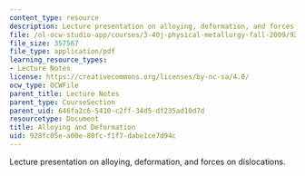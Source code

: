 ```yaml
---
content_type: resource
description: Lecture presentation on alloying, deformation, and forces on dislocations.
file: /ol-ocw-studio-app/courses/3-40j-physical-metallurgy-fall-2009/928fc05ea00e80fcf1f7dabe1ce7d94c_MIT3_40JF09_lec15.pdf
file_size: 357567
file_type: application/pdf
learning_resource_types:
- Lecture Notes
license: https://creativecommons.org/licenses/by-nc-sa/4.0/
ocw_type: OCWFile
parent_title: Lecture Notes
parent_type: CourseSection
parent_uid: 646fa2c6-5410-c2ff-34d5-df235ad10d7d
resourcetype: Document
title: Alloying and Deformation
uid: 928fc05e-a00e-80fc-f1f7-dabe1ce7d94c
---
```

Lecture presentation on alloying, deformation, and forces on dislocations.
